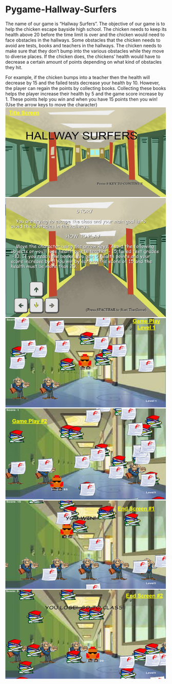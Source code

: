 # Pygame-Hallway-Surfers

The name of our game is “Hallway Surfers”. The objective of our game is to help the chicken escape bayside high school. The chicken needs to keep its health above 20 before the time limit is over and the chicken would need to face obstacles in the hallways. Some obstacles that the chicken needs to avoid are tests, books and teachers in the hallways. The chicken needs to make sure that they don’t  bump into the various obstacles while they move to diverse places. If the chicken does, the chickens’ health would have to decrease a certain amount of points depending on what kind of obstacles they hit.

</p>
<p>
For example, if the chicken bumps into a teacher then the health will decrease by 15 and the failed tests decrease your health by 10. However, the player can regain the points by collecting books. Collecting these books helps the player increase their health by 5 and the game score increase by 1. These points help you win and when you have 15  points then you win! (Use the arrow keys to move the character)
  


<img src="https://github.com/kxha/Pygame-Hallway-Surfers/blob/master/title%20screen.PNG?raw=true" width=500>
<img src="https://github.com/kxha/Pygame-Hallway-Surfers/blob/master/storyline.PNG" width=500>
<img src="https://github.com/kxha/Pygame-Hallway-Surfers/blob/master/game%20play%231.PNG?raw=true"  width=500>
<img src="https://github.com/kxha/Pygame-Hallway-Surfers/blob/master/game%20play%232.PNG?raw=truec"  width=500>
<img src="https://github.com/kxha/Pygame-Hallway-Surfers/blob/master/end%20screen%231.PNG"  width=500>
<img src="https://github.com/kxha/Pygame-Hallway-Surfers/blob/master/end%20screen%232.PNG?raw=true"  width=500>

